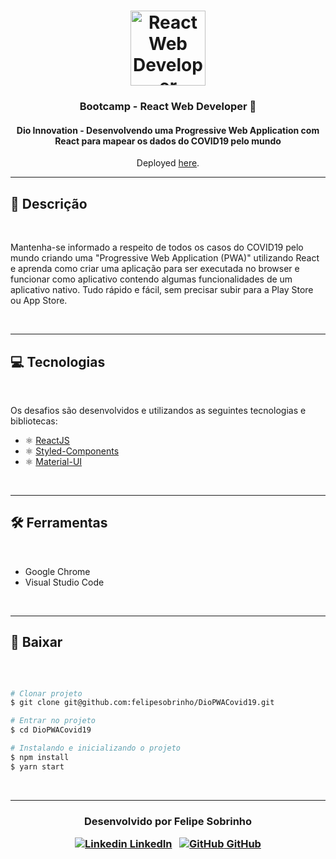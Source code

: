 <h1 align="center">
    <img alt="React Web Developer" src="https://hermes.digitalinnovation.one/tracks/320fdf33-1298-4ca7-8914-c4c1f2082d7c.png" width="120px" />
</h1>

<h3 align="center">
  Bootcamp - React Web Developer 🚀
</h3>

<h4 align="center">
Dio Innovation - Desenvolvendo uma Progressive Web Application com React para mapear os dados do COVID19 pelo mundo
</h4>

<p align="center">Deployed <a href="https://dio-pwa-covid19.vercel.app/">here</a>.</p>

---

## 📝 Descrição

<br>

 Mantenha-se informado a respeito de todos os casos do COVID19 pelo mundo criando uma "Progressive Web Application (PWA)" utilizando React e aprenda como criar uma aplicação para ser executada no browser e funcionar como aplicativo contendo algumas funcionalidades de um aplicativo nativo. Tudo rápido e fácil, sem precisar subir para a Play Store ou App Store.

<br>

---

## 💻 Tecnologias 

<br>

Os desafios são desenvolvidos e utilizandos as seguintes tecnologias e bibliotecas:

- ⚛️ [ReactJS](https://reactjs.org/)
- ⚛️ [Styled-Components](https://styled-components.com/)
- ⚛️ [Material-UI](https://material-ui.com/pt/)

<br>

---

## 🛠 Ferramentas

<br>

- Google Chrome
- Visual Studio Code

<br>

---

## 💾 Baixar

<br>

```bash

# Clonar projeto
$ git clone git@github.com:felipesobrinho/DioPWACovid19.git

# Entrar no projeto
$ cd DioPWACovid19

# Instalando e inicializando o projeto
$ npm install
$ yarn start

```

<br>

---
<h3 align="center">

  Desenvolvido por Felipe Sobrinho
  <br/>

  <a align="center">

   [![Linkedin](https://i.stack.imgur.com/gVE0j.png) LinkedIn](https://www.linkedin.com/in/felipe-sobrinho-107aa51a7/)
&nbsp;
  [![GitHub](https://i.stack.imgur.com/tskMh.png) GitHub](https://github.com/felipesobrinho)
  </a>
</h3>

